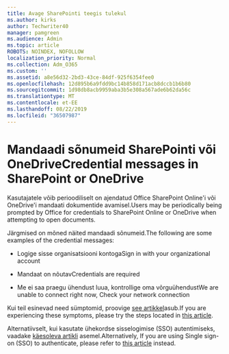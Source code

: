 ```yaml
---
title: Avage SharePointi teegis tulekul
ms.author: kirks
author: Techwriter40
manager: pamgreen
ms.audience: Admin
ms.topic: article
ROBOTS: NOINDEX, NOFOLLOW
localization_priority: Normal
ms.collection: Adm_O365
ms.custom: ''
ms.assetid: a8e56d32-2bd3-43ce-84df-925f6354fee0
ms.openlocfilehash: 12d895b6a9fdd9bc14b858d171acb8dccb1b6b80
ms.sourcegitcommit: 1d98db8acb9959aba3b5e308a567ade6b62da56c
ms.translationtype: MT
ms.contentlocale: et-EE
ms.lasthandoff: 08/22/2019
ms.locfileid: "36507987"
---
```

# <a name="credential-messages-in-sharepoint-or-onedrive"></a><span data-ttu-id="2de9c-102">Mandaadi sõnumeid SharePointi või OneDrive</span><span class="sxs-lookup"><span data-stu-id="2de9c-102">Credential messages in SharePoint or OneDrive</span></span>

<span data-ttu-id="2de9c-103">Kasutajatele võib perioodiliselt on ajendatud Office SharePoint Online'i või OneDrive'i mandaati dokumentide avamisel.</span><span class="sxs-lookup"><span data-stu-id="2de9c-103">Users may be periodically being prompted by Office for credentials to SharePoint Online or OneDrive when attempting to open documents.</span></span>

<span data-ttu-id="2de9c-104">Järgmised on mõned näited mandaadi sõnumeid.</span><span class="sxs-lookup"><span data-stu-id="2de9c-104">The following are some examples of the credential messages:</span></span>

- <span data-ttu-id="2de9c-105">Logige sisse organisatsiooni kontoga</span><span class="sxs-lookup"><span data-stu-id="2de9c-105">Sign in with your organizational account</span></span>

- <span data-ttu-id="2de9c-106">Mandaat on nõutav</span><span class="sxs-lookup"><span data-stu-id="2de9c-106">Credentials are required</span></span>

- <span data-ttu-id="2de9c-107">Me ei saa praegu ühendust luua, kontrollige oma võrguühendust</span><span class="sxs-lookup"><span data-stu-id="2de9c-107">We are unable to connect right now, Check your network connection</span></span>

<span data-ttu-id="2de9c-108">Kui teil esinevad need sümptomid, proovige [see artikkel](https://support.microsoft.com/help/2913639/office-applications-periodically-prompt-for-credentials-to-sharepoint)asub.</span><span class="sxs-lookup"><span data-stu-id="2de9c-108">If you are experiencing these symptoms, please try the steps located in [this article](https://support.microsoft.com/help/2913639/office-applications-periodically-prompt-for-credentials-to-sharepoint).</span></span>

<span data-ttu-id="2de9c-109">Alternatiivselt, kui kasutate ühekordse sisselogimise (SSO) autentimiseks, vaadake [käesoleva artikli](https://support.microsoft.com/help/4025962/cant-sign-in-after-update-to-office-2016-build-16-0-7967-on-windows-10) asemel.</span><span class="sxs-lookup"><span data-stu-id="2de9c-109">Alternatively, If you are using Single sign-on (SSO) to authenticate, please refer to [this article](https://support.microsoft.com/help/4025962/cant-sign-in-after-update-to-office-2016-build-16-0-7967-on-windows-10) instead.</span></span>

